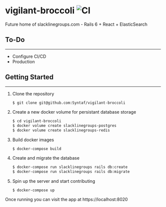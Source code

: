# vigilant-broccoli ![CI](https://syntaf.semaphoreci.com/badges/vigilant-broccoli.svg)

Future home of slacklinegroups.com - Rails 6 + React + ElasticSearch

## To-Do
----
- Configure CI/CD
- Production

## Getting Started
----

1. Clone the repository
   ```bash
   $ git clone git@github.com:Syntaf/vigilant-broccoli
   ```

2. Create a new docker volume for persistant database storage
   ```bash
   $ cd vigilant-broccoli
   $ docker volume create slacklinegroups-postgres
   $ docker volume create slacklinegroups-redis
   ```

3. Build docker images
   ```
   $ docker-compose build
   ```

4. Create and migrate the database
   ```bash
   $ docker-compose run slacklinegroups rails db:create
   $ docker-compose run slacklinegroups rails db:migrate
   ```

5. Spin up the server and start contributing
   ```
   $ docker-compose up
   ```

Once running you can visit the app at https://localhost:8020
